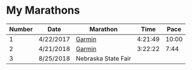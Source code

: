 
# My Marathons

| Number | Date | Marathon | Time | Pace | 
|--------|------|---------|------|------|
| 1 | 4/22/2017 | [Garmin](https://www.strava.com/activities/953442857) | 4:21:49 | 10:00 |
| 2 | 4/21/2018 | [Garmin](https://www.strava.com/activities/1522534013) | 3:22:22 | 7:44 |
| 3 | 8/25/2018 | Nebraska State Fair | | |


